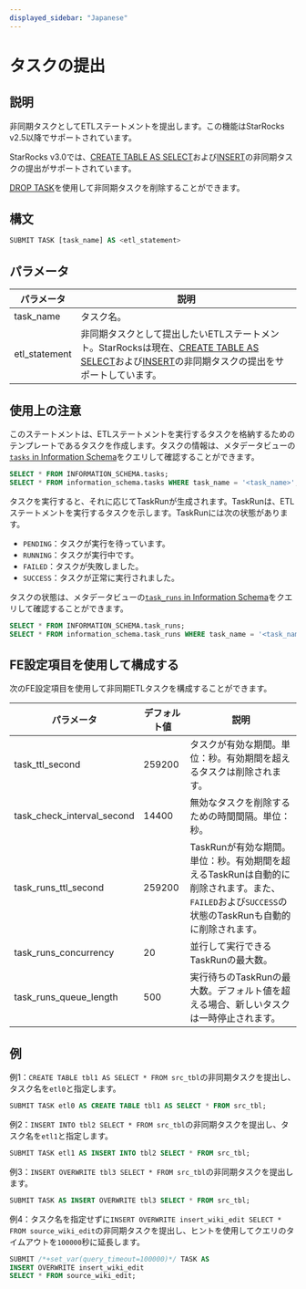 ```yaml
---
displayed_sidebar: "Japanese"
---
```


# タスクの提出

## 説明

非同期タスクとしてETLステートメントを提出します。この機能はStarRocks v2.5以降でサポートされています。

StarRocks v3.0では、[CREATE TABLE AS SELECT](../data-definition/CREATE_TABLE_AS_SELECT.md)および[INSERT](./INSERT.md)の非同期タスクの提出がサポートされています。

[DROP TASK](./DROP_TASK.md)を使用して非同期タスクを削除することができます。

## 構文

```SQL
SUBMIT TASK [task_name] AS <etl_statement>
```

## パラメータ

| **パラメータ** | **説明**                                                     |
| -------------- | ------------------------------------------------------------ |
| task_name      | タスク名。                                                    |
| etl_statement  | 非同期タスクとして提出したいETLステートメント。StarRocksは現在、[CREATE TABLE AS SELECT](../data-definition/CREATE_TABLE_AS_SELECT.md)および[INSERT](./INSERT.md)の非同期タスクの提出をサポートしています。 |

## 使用上の注意

このステートメントは、ETLステートメントを実行するタスクを格納するためのテンプレートであるタスクを作成します。タスクの情報は、メタデータビューの[`tasks` in Information Schema](../../../reference/information_schema/tasks.md)をクエリして確認することができます。

```SQL
SELECT * FROM INFORMATION_SCHEMA.tasks;
SELECT * FROM information_schema.tasks WHERE task_name = '<task_name>';
```

タスクを実行すると、それに応じてTaskRunが生成されます。TaskRunは、ETLステートメントを実行するタスクを示します。TaskRunには次の状態があります。

- `PENDING`：タスクが実行を待っています。
- `RUNNING`：タスクが実行中です。
- `FAILED`：タスクが失敗しました。
- `SUCCESS`：タスクが正常に実行されました。

タスクの状態は、メタデータビューの[`task_runs` in Information Schema](../../../reference/information_schema/task_runs.md)をクエリして確認することができます。

```SQL
SELECT * FROM INFORMATION_SCHEMA.task_runs;
SELECT * FROM information_schema.task_runs WHERE task_name = '<task_name>';
```

## FE設定項目を使用して構成する

次のFE設定項目を使用して非同期ETLタスクを構成することができます。

| **パラメータ**              | **デフォルト値** | **説明**                                                     |
| -------------------------- | ----------------- | ------------------------------------------------------------ |
| task_ttl_second            | 259200            | タスクが有効な期間。単位：秒。有効期間を超えるタスクは削除されます。 |
| task_check_interval_second | 14400             | 無効なタスクを削除するための時間間隔。単位：秒。             |
| task_runs_ttl_second       | 259200            | TaskRunが有効な期間。単位：秒。有効期間を超えるTaskRunは自動的に削除されます。また、`FAILED`および`SUCCESS`の状態のTaskRunも自動的に削除されます。 |
| task_runs_concurrency      | 20                | 並行して実行できるTaskRunの最大数。                           |
| task_runs_queue_length     | 500               | 実行待ちのTaskRunの最大数。デフォルト値を超える場合、新しいタスクは一時停止されます。 |

## 例

例1：`CREATE TABLE tbl1 AS SELECT * FROM src_tbl`の非同期タスクを提出し、タスク名を`etl0`と指定します。

```SQL
SUBMIT TASK etl0 AS CREATE TABLE tbl1 AS SELECT * FROM src_tbl;
```

例2：`INSERT INTO tbl2 SELECT * FROM src_tbl`の非同期タスクを提出し、タスク名を`etl1`と指定します。

```SQL
SUBMIT TASK etl1 AS INSERT INTO tbl2 SELECT * FROM src_tbl;
```

例3：`INSERT OVERWRITE tbl3 SELECT * FROM src_tbl`の非同期タスクを提出します。

```SQL
SUBMIT TASK AS INSERT OVERWRITE tbl3 SELECT * FROM src_tbl;
```

例4：タスク名を指定せずに`INSERT OVERWRITE insert_wiki_edit SELECT * FROM source_wiki_edit`の非同期タスクを提出し、ヒントを使用してクエリのタイムアウトを`100000`秒に延長します。

```SQL
SUBMIT /*+set_var(query_timeout=100000)*/ TASK AS
INSERT OVERWRITE insert_wiki_edit
SELECT * FROM source_wiki_edit;
```
